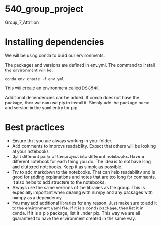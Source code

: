# 540_group_project
Group_7_Attrition

# Installing dependencies

We will be using conda to build our environments.

The packages and versions are defined in env.yml. The command to install the environment will be:

```
conda env create -f env.yml
```

This will create an environment called DSC540.

Additional dependencies can be added. If conda does not have the package, then we can use pip to install it. Simply add the package name and version in the yaml entry for pip.


# Best practices

- Ensure that you are always working in your folder.
- Add comments to improve readability. Expect that others will be looking at your notebooks.
- Split different parts of the project into different notebooks. Have a different notebook for each thing you do. The idea is to not have long and cluttered notebooks. Keep it as simple as possible.
- Try to add markdown to the notebooks. That can help readability and is good for adding explanations and notes that are too long for comments. It also helps to add structure to the notebooks.
- Always use the same versions of the libraries as the group. This is especially important when dealing with numpy and any packages with numpy as a dependency.
- You may add additional libraries for any reason. Just make sure to add it to the environment yaml file. If it is a conda package, then list it in conda. If it is a pip package, list it under pip. This way we are all guaranteed to have the environment created in the same way.

